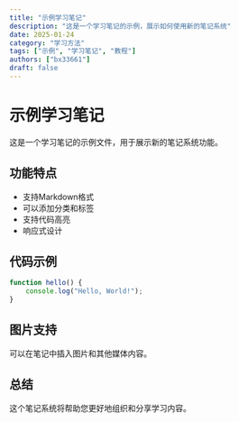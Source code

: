 ```yaml
---
title: "示例学习笔记"
description: "这是一个学习笔记的示例，展示如何使用新的笔记系统"
date: 2025-01-24
category: "学习方法"
tags: ["示例", "学习笔记", "教程"]
authors: ["bx33661"]
draft: false
---
```


# 示例学习笔记

这是一个学习笔记的示例文件，用于展示新的笔记系统功能。

## 功能特点

- 支持Markdown格式
- 可以添加分类和标签
- 支持代码高亮
- 响应式设计

## 代码示例

```javascript
function hello() {
    console.log("Hello, World!");
}
```

## 图片支持

可以在笔记中插入图片和其他媒体内容。

## 总结

这个笔记系统将帮助您更好地组织和分享学习内容。